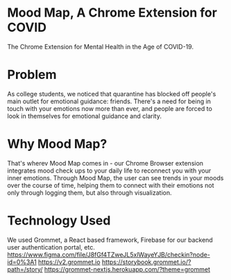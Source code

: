 # Mood Map, A Chrome Extension for COVID
The Chrome Extension for Mental Health in the Age of COVID-19.

# Problem
As college students, we noticed that quarantine has blocked off people's main outlet for emotional guidance: friends. There's a need for being in touch with your emotions now more than ever, and people are forced to look in themselves for emotional guidance and clarity. 
 
# Why Mood Map?
That's wherev Mood Map comes in - our Chrome Browser extension integrates mood check ups to your daily life to reconnect you with your inner emotions. Through Mood Map, the user can see trends in your moods over the course of time, helping them to connect with their emotions not only through logging them, but also through visualization. 
 
 
# Technology Used
We used Grommet, a React based framework, Firebase for our backend user authentication portal, etc. 
https://www.figma.com/file/J8fGf4TZweJL5xlWayeYJB/checkin?node-id=0%3A1
https://v2.grommet.io
https://storybook.grommet.io/?path=/story/
https://grommet-nextjs.herokuapp.com/?theme=grommet


